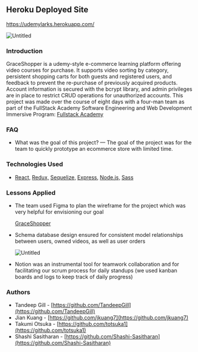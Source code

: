 ## Heroku Deployed Site
https://udemylarks.herokuapp.com/

![Untitled](https://s3-us-west-2.amazonaws.com/secure.notion-static.com/08adec13-00c2-4f95-8753-b5c889de3a57/Untitled.png)

### Introduction

GraceShopper is a udemy-style e-commerce learning platform offering video courses for purchase. It supports video sorting by category, persistent shopping carts for both guests and registered users, and feedback to prevent the re-purchase of previously acquired products. Account information is secured with the bcrypt library, and admin privileges are in place to restrict CRUD operations for unauthorized accounts. This project was made over the course of eight days with a four-man team as part of the FullStack Academy Software Engineering and Web Development Immersive Program: [Fullstack Academy](https://www.fullstackacademy.com/programs/coding-bootcamp)

### FAQ

- What was the goal of this project? — The goal of the project was for the team to quickly prototype an ecommerce store with limited time.

### Technologies Used

- [React,](https://reactjs.org/) [Redux,](https://redux.js.org/) [Sequelize,](https://sequelize.org/) [Express,](https://expressjs.com/) [Node.js,](https://nodejs.org/en/) [Sass](https://sass-lang.com/)

### Lessons Applied

- The team used Figma to plan the wireframe for the project which was very helpful for envisioning our goal
    
    [GraceShopper](https://www.figma.com/file/93oR427kfzs2oAk4MKMLCl/GraceShopper?node-id=0%3A1)
    
- Schema database design ensured for consistent model relationships between users, owned videos, as well as user orders
    
    ![Untitled](https://s3-us-west-2.amazonaws.com/secure.notion-static.com/2deae286-e6a4-44f2-b2e3-09021f5fa997/Untitled.png)
    
- Notion was an instrumental tool for teamwork collaboration and for facilitating our scrum process for daily standups (we used kanban boards and logs to keep track of daily progress)

### Authors

- Tandeep Gill - [https://github.com/TandeepGill](https://github.com/TandeepGill)
- Jian Kuang - [https://github.com/jkuang7](https://github.com/jkuang7)
- Takumi Otsuka - [https://github.com/totsuka1](https://github.com/totsuka1)
- Shashi Sasitharan - [https://github.com/Shashi-Sasitharan](https://github.com/Shashi-Sasitharan)
